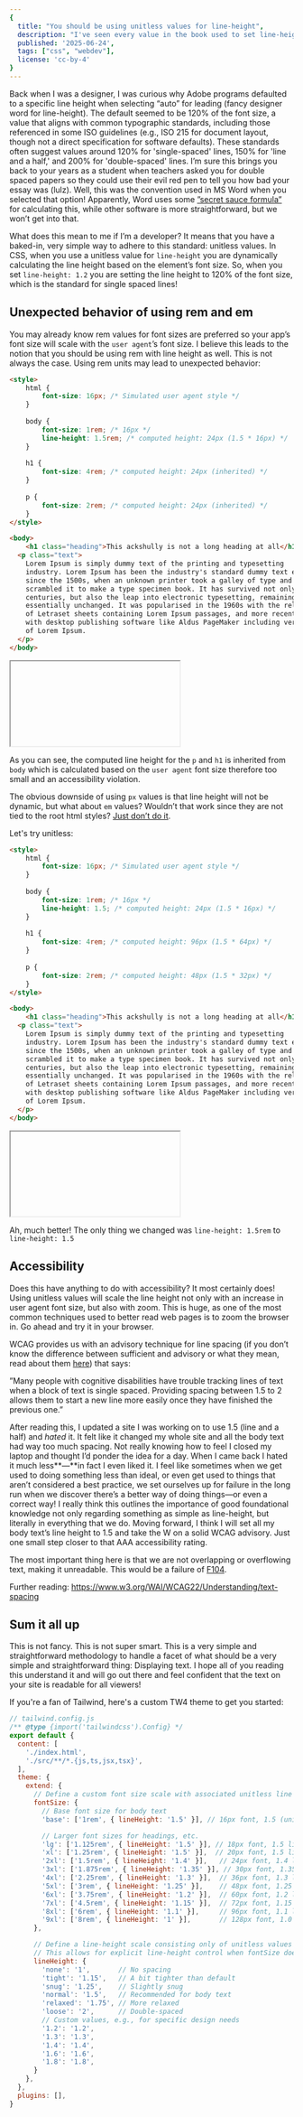 ```yaml
---
{
  title: "You should be using unitless values for line-height",
  description: "I've seen every value in the book used to set line-height values in CSS. This is why you should just use unitless.",
  published: '2025-06-24',
  tags: ["css", "webdev"],
  license: 'cc-by-4'
}
---
```


Back when I was a designer, I was curious why Adobe programs defaulted to a specific line height when selecting “auto” for leading (fancy designer word for line-height). The default seemed to be 120% of the font size, a value that aligns with common typographic standards, including those referenced in some ISO guidelines (e.g., ISO 215 for document layout, though not a direct specification for software defaults). These standards often suggest values around 120% for 'single-spaced' lines, 150% for 'line and a half,' and 200% for 'double-spaced' lines. I’m sure this brings you back to your years as a student when teachers asked you for double spaced papers so they could use their evil red pen to tell you how bad your essay was (lulz). Well, this was the convention used in MS Word when you selected that option! Apparently, Word uses some [”secret sauce formula”](https://community.adobe.com/t5/indesign-discussions/line-spacing-in-indesign/m-p/11577973#M402898) for calculating this, while other software is more straightforward, but we won’t get into that.

What does this mean to me if I’m a developer? It means that you have a baked-in, very simple way to adhere to this standard: unitless values. In CSS, when you use a unitless value for `line-height` you are dynamically calculating the line height based on the element’s font size. So, when you set `line-height: 1.2` you are setting the line height to 120% of the font size, which is the standard for single spaced lines!

## Unexpected behavior of using rem and em

You may already know rem values for font sizes are preferred so your app’s font size will scale with the `user agent`’s font size. I believe this leads to the notion that you should be using rem with line height as well. This is not always the case. Using rem units may lead to unexpected behavior:

```html
<style>
	html {
		font-size: 16px; /* Simulated user agent style */
	}
	
	body {
		font-size: 1rem; /* 16px */
		line-height: 1.5rem; /* computed height: 24px (1.5 * 16px) */
	}
	
	h1 {
		font-size: 4rem; /* computed height: 24px (inherited) */
	}
	
	p {
		font-size: 2rem; /* computed height: 24px (inherited) */
	}
</style>

<body>
	<h1 class="heading">This ackshully is not a long heading at all</h1>
  <p class="text">
    Lorem Ipsum is simply dummy text of the printing and typesetting
    industry. Lorem Ipsum has been the industry's standard dummy text ever
    since the 1500s, when an unknown printer took a galley of type and
    scrambled it to make a type specimen book. It has survived not only five
    centuries, but also the leap into electronic typesetting, remaining
    essentially unchanged. It was popularised in the 1960s with the release
    of Letraset sheets containing Lorem Ipsum passages, and more recently
    with desktop publishing software like Aldus PageMaker including versions
    of Lorem Ipsum.
  </p>
</body>
```

<iframe data-frame-title="Bad example of line height - StackBlitz" src="pfp-code:./line-height-bad-example?template=node&embed=1&file=index.html"></iframe>

As you can see, the computed line height for the `p` and `h1` is inherited from `body` which is calculated based on the `user agent` font size therefore too small and an accessibility violation.

The obvious downside of using `px` values is that line height will not be dynamic, but what about `em` values? Wouldn’t that work since they are not tied to the root html styles? [Just don’t do it](https://developer.mozilla.org/en-US/docs/Web/CSS/line-height#prefer_unitless_numbers_for_line-height_values).

Let's try unitless:

```html
<style>
	html {
		font-size: 16px; /* Simulated user agent style */
	}
	
	body {
		font-size: 1rem; /* 16px */
		line-height: 1.5; /* computed height: 24px (1.5 * 16px) */
	}
	
	h1 {
		font-size: 4rem; /* computed height: 96px (1.5 * 64px) */
	}
	
	p {
		font-size: 2rem; /* computed height: 48px (1.5 * 32px) */
	}
</style>

<body>
	<h1 class="heading">This ackshully is not a long heading at all</h1>
  <p class="text">
    Lorem Ipsum is simply dummy text of the printing and typesetting
    industry. Lorem Ipsum has been the industry's standard dummy text ever
    since the 1500s, when an unknown printer took a galley of type and
    scrambled it to make a type specimen book. It has survived not only five
    centuries, but also the leap into electronic typesetting, remaining
    essentially unchanged. It was popularised in the 1960s with the release
    of Letraset sheets containing Lorem Ipsum passages, and more recently
    with desktop publishing software like Aldus PageMaker including versions
    of Lorem Ipsum.
  </p>
</body>
```

<iframe data-frame-title="Good example of line height - StackBlitz" src="pfp-code:./line-height-good-example?template=node&embed=1&file=index.html"></iframe>

Ah, much better! The only thing we changed was `line-height: 1.5rem` to `line-height: 1.5`

## Accessibility

Does this have anything to do with accessibility? It most certainly does! Using unitless values will scale the line height not only with an increase in user agent font size, but also with zoom. This is huge, as one of the most common techniques used to better read web pages is to zoom the browser in. Go ahead and try it in your browser.

WCAG provides us with an advisory technique for line spacing (if you don’t know the difference between sufficient and advisory or what they mean, read about them [here](https://www.w3.org/WAI/WCAG21/Understanding/understanding-techniques)) that says:

”Many people with cognitive disabilities have trouble tracking lines of text when a block of text is single spaced. Providing spacing between 1.5 to 2 allows them to start a new line more easily once they have finished the previous one.”

After reading this, I updated a site I was working on to use 1.5 (line and a half) and *hated* it. It felt like it changed my whole site and all the body text had way too much spacing. Not really knowing how to feel I closed my laptop and thought I’d ponder the idea for a day. When I came back I hated it much less**—**in fact I even liked it. I feel like sometimes when we get used to doing something less than ideal, or even get used to things that aren’t considered a best practice, we set ourselves up for failure in the long run when we discover there’s a better way of doing things—or even a correct way! I really think this outlines the importance of good foundational knowledge not only regarding something as simple as line-height, but literally in everything that we do. Moving forward, I think I will set all my body text’s line height to 1.5 and take the W on a solid WCAG advisory. Just one small step closer to that AAA accessibility rating. 

The most important thing here is that we are not overlapping or overflowing text, making it unreadable. This would be a failure of [F104](https://www.w3.org/WAI/WCAG22/Techniques/failures/F104).

Further reading: https://www.w3.org/WAI/WCAG22/Understanding/text-spacing

## Sum it all up

This is not fancy. This is not super smart. This is a very simple and straightforward methodology to handle a facet of what should be a very simple and straightforward thing: Displaying text. I hope all of you reading this understand it and will go out there and feel confident that the text on your site is readable for all viewers!

If you're a fan of Tailwind, here's a custom TW4 theme to get you started:
```js
// tailwind.config.js
/** @type {import('tailwindcss').Config} */
export default {
  content: [
    './index.html',
    './src/**/*.{js,ts,jsx,tsx}',
  ],
  theme: {
    extend: {
      // Define a custom font size scale with associated unitless line heights
      fontSize: {
        // Base font size for body text
        'base': ['1rem', { lineHeight: '1.5' }], // 16px font, 1.5 (unitless) line-height = 24px

        // Larger font sizes for headings, etc.
        'lg': ['1.125rem', { lineHeight: '1.5' }], // 18px font, 1.5 line-height = 27px
        'xl': ['1.25rem', { lineHeight: '1.5' }],  // 20px font, 1.5 line-height = 30px
        '2xl': ['1.5rem', { lineHeight: '1.4' }],   // 24px font, 1.4 line-height = 33.6px (slightly tighter for larger headings)
        '3xl': ['1.875rem', { lineHeight: '1.35' }], // 30px font, 1.35 line-height = 40.5px
        '4xl': ['2.25rem', { lineHeight: '1.3' }],  // 36px font, 1.3 line-height = 46.8px
        '5xl': ['3rem', { lineHeight: '1.25' }],    // 48px font, 1.25 line-height = 60px
        '6xl': ['3.75rem', { lineHeight: '1.2' }],  // 60px font, 1.2 line-height = 72px
        '7xl': ['4.5rem', { lineHeight: '1.15' }],  // 72px font, 1.15 line-height = 82.8px
        '8xl': ['6rem', { lineHeight: '1.1' }],     // 96px font, 1.1 line-height = 105.6px
        '9xl': ['8rem', { lineHeight: '1' }],       // 128px font, 1.0 line-height = 128px (very tight, for very large display text)
      },

      // Define a line-height scale consisting only of unitless values
      // This allows for explicit line-height control when fontSize doesn't provide enough granularity.
      lineHeight: {
        'none': '1',       // No spacing
        'tight': '1.15',   // A bit tighter than default
        'snug': '1.25',    // Slightly snug
        'normal': '1.5',   // Recommended for body text
        'relaxed': '1.75', // More relaxed
        'loose': '2',      // Double-spaced
        // Custom values, e.g., for specific design needs
        '1.2': '1.2',
        '1.3': '1.3',
        '1.4': '1.4',
        '1.6': '1.6',
        '1.8': '1.8',
      }
    },
  },
  plugins: [],
}
```